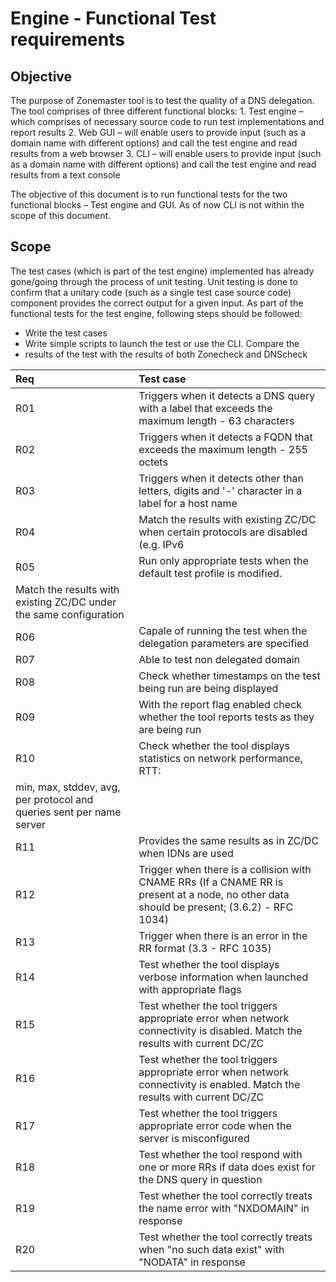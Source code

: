 Engine - Functional Test requirements
======================================

Objective
----------
The purpose of Zonemaster tool is to test the quality of a DNS delegation.
The tool comprises of three different functional blocks: 1. Test engine – 
which comprises of necessary source code to run test
implementations and report results
   2. Web GUI – will enable users to provide input (such as a domain name 
with
different options) and call the test engine and read results from a web
browser
   3. CLI – will enable users to provide input (such as a domain name with
different options) and call the test engine and read results from a text
console

The objective of this document is to run functional tests for the two
functional blocks – Test engine and GUI. As of now CLI is not within the
scope of this document.

Scope
------

The test cases (which is part of the test engine) implemented has already
gone/going through the process of unit testing. Unit testing is done to
confirm that a unitary code (such as a single test case source code)
component provides the correct output for a given input. As part of the
functional tests for the test engine, following steps should be followed:
   * Write the test cases
   * Write simple scripts to launch the test or use the CLI.  Compare the 
   * results of the test with the results of both Zonecheck and
DNScheck



|Req| Test case                                  | 
|:--|:-------------------------------------------|
|R01|Triggers when it detects a DNS query with a label that exceeds the maximum length - 63 characters|
|R02|Triggers when it detects a FQDN that exceeds the maximum length - 255 octets|
|R03|Triggers when it detects other than letters, digits and '-' character in a label for a host name|
|R04|Match the results with existing ZC/DC when certain protocols are disabled (e.g. IPv6|
|R05| Run only appropriate tests when the default test profile is modified.  
Match the results with existing ZC/DC under the same configuration|
|R06|Capale of running the test when the delegation parameters are specified|
|R07|Able to test non delegated domain|
|R08|Check whether timestamps on the test being run are being displayed|
|R09|With the report flag enabled check whether the tool reports tests as they are being run|
|R10|Check whether the tool displays statistics on network performance, RTT: 
min, max, stddev, avg, per protocol and queries sent per name server|
|R11|Provides the same results as in ZC/DC when IDNs are used|
|R12|Trigger when there is a collision with CNAME RRs (If a CNAME RR is present at a node, no other data should be present; (3.6.2) - RFC 1034) |
|R13|Trigger when there is an error in the RR format (3.3 - RFC 1035)|
|R14|Test whether the tool displays verbose information when launched with appropriate flags|
|R15|Test whether the tool triggers appropriate error when network connectivity is disabled. Match the results with current DC/ZC|
|R16|Test whether the tool triggers appropriate error when network connectivity is enabled. Match the results with current DC/ZC|
|R17|Test whether the tool triggers appropriate error code when the server is misconfigured|
|R18|Test whether the tool respond with one or more RRs if data does exist for the DNS query in question|
|R19|Test whether the tool correctly treats the name error with "NXDOMAIN" in response|
|R20|Test whether the tool correctly treats when "no such data exist"  with "NODATA" in response|


